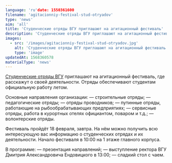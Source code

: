 ```yaml
---
language: 'ru'date: 1550361600
filename: 'agitacionniy-festival-stud-otryadov'
type: 'news'
aim: 'all'
title: 'Студенческие отряды ВГУ приглашают на агитационный фестиваль'
description: 'Студенческие отряды ВГУ приглашают на агитационный фестиваль'
images:
  - src: '/images/agitacionniy-festival-stud-otryadov.jpg'
    alt: 'Студенческие отряды ВГУ приглашают на агитационный фестиваль'
    type: 'image'
updatedAt: 1568360578
materialType: 'news'
---
```

[Студенческие отряды ВГУ](https://vk.com/sovsu) приглашают на агитационный фестиваль, где расскажут о своей деятельности. Отряды обеспечивают студентам официальную работу летом.

Основные направления организации: — строительные отряды; — педагогические отряды; — отряды проводников; — путинные отряды, работающие на рыбообрабатывающих предприятиях; — сервисные отряды, работа в курортных отелях официантом, поваром и т.д.; — волонтерские отряды.

Фестиваль пройдёт 18 февраля, завтра. На нём можно получить всю интересующую вас информацию о студенческих отрядах и их деятельности. Начало фестиваля в 10:00 на 1 этаже главного корпуса.

В программе: — презентация направлений; — выступление ректора ВГУ Дмитрия Александровича Ендовицкого в 13:00; — сладкий стол с чаем.
